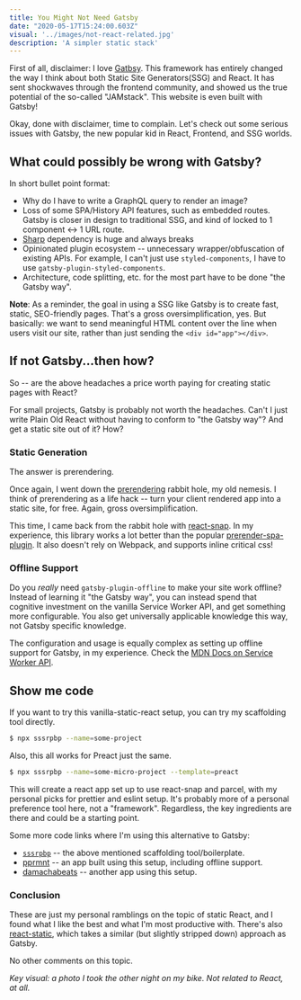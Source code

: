 ```yaml
---
title: You Might Not Need Gatsby
date: "2020-05-17T15:24:00.603Z"
visual: '../images/not-react-related.jpg'
description: 'A simpler static stack'
---
```


First of all, disclaimer: I love [Gatbsy](https://www.gatsbyjs.org/). This framework has entirely changed the way I think about both Static Site Generators(SSG) and React. It has sent shockwaves through the frontend community, and showed us the true potential of the so-called "JAMstack". This website is even built with Gatsby!

Okay, done with disclaimer, time to complain. Let's check out some serious issues with Gatsby, the new popular kid in React, Frontend, and SSG worlds.

## What could possibly be wrong with Gatsby?
In short bullet point format:

* Why do I have to write a GraphQL query to render an image?
* Loss of some SPA/History API features, such as embedded routes. Gatsby is closer in design to traditional SSG, and kind of locked to 1 component <-> 1 URL route.
* [Sharp](https://github.com/lovell/sharp) dependency is huge and always breaks
* Opinionated plugin ecosystem -- unnecessary wrapper/obfuscation of existing APIs. For example, I can't just use `styled-components`, I have to use `gatsby-plugin-styled-components`.
* Architecture, code splitting, etc. for the most part have to be done "the Gatsby way".

**Note**: As a reminder, the goal in using a SSG like Gatsby is to create fast, static, SEO-friendly pages. That's a gross oversimplification, yes. But basically: we want to send meaningful HTML content over the line when users visit our site, rather than just sending the `<div id="app"></div>`.

## If not Gatsby...then how?

So -- are the above headaches a price worth paying for creating static pages with React? 

For small projects, Gatsby is probably not worth the headaches. Can't I just write Plain Old React without having to conform to "the Gatsby way"? And get a static site out of it? How?

### Static Generation

The answer is prerendering.

Once again, I went down the [prerendering](https://prerender.johnny.sh/) rabbit hole, my old nemesis. I think of prerendering as a life hack -- turn your client rendered app into a static site, for free. Again, gross oversimplification.

This time, I came back from the rabbit hole with [react-snap](https://github.com/stereobooster/react-snap). In my experience, this library works a lot better than the popular [prerender-spa-plugin](https://github.com/chrisvfritz/prerender-spa-plugin). It also doesn't rely on Webpack, and supports inline critical css! 

### Offline Support

Do you _really_ need `gatsby-plugin-offline` to make your site work offline? Instead of learning it "the Gatsby way", you can instead spend that cognitive investment on the vanilla Service Worker API, and get something more configurable. You also get universally applicable knowledge this way, not Gatsby specific knowledge.

The configuration and usage is equally complex as setting up offline support for Gatsby, in my experience. Check the [MDN Docs on Service Worker API](https://developer.mozilla.org/en-US/docs/Web/API/Service_Worker_API).

## Show me code

If you want to try this vanilla-static-react setup, you can try my scaffolding tool directly.

```sh
$ npx sssrpbp --name=some-project
```

Also, this all works for Preact just the same.

```sh
$ npx sssrpbp --name=some-micro-project --template=preact
```

This will create a react app set up to use react-snap and parcel, with my personal picks for prettier and eslint setup. It's probably more of a personal preference tool here, not a "framework". Regardless, the key ingredients are there and could be a starting point. 

Some more code links where I'm using this alternative to Gatsby:
* [`sssrpbp`](https://github.com/johncalvinroberts/sssrpbp) -- the above mentioned scaffolding tool/boilerplate.
* [pprmnt](https://github.com/johncalvinroberts/pprmnt) -- an app built using this setup, including offline support.
* [damachabeats](https://github.com/johncalvinroberts/damacha) -- another app using this setup.

### Conclusion

These are just my personal ramblings on the topic of static React, and I found what I like the best and what I'm most productive with. There's also [react-static](https://github.com/react-static/react-static), which takes a similar (but slightly stripped down) approach as Gatsby.

No other comments on this topic.

_Key visual: a photo I took the other night on my bike. Not related to React, at all._
